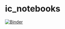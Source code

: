 # ic_notebooks

[![Binder](https://mybinder.org/badge_logo.svg)](https://mybinder.org/v2/gh/Grefron/ic_notebooks/HEAD)
